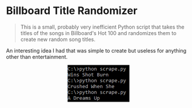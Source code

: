 # Billboard Title Randomizer
> This is a small, probably very inefficient Python script that takes the titles of the songs in Billboard's Hot 100 and randomizes them to create new random song titles.

An interesting idea I had that was simple to create but useless for anything other than entertainment.

<div style="text-align: center"><img src="run.png"></div>
